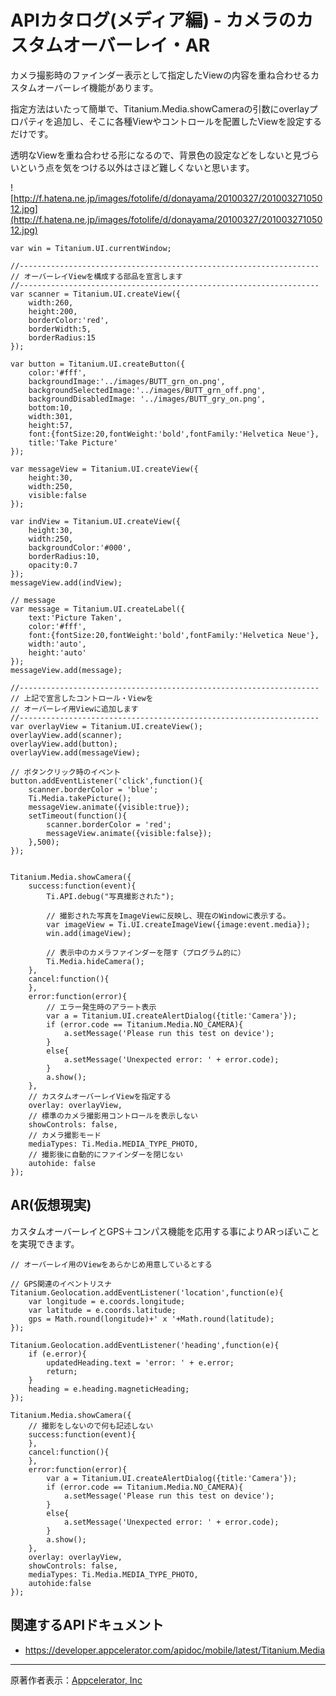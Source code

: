 # APIカタログ(メディア編) - カメラのカスタムオーバーレイ・AR #
カメラ撮影時のファインダー表示として指定したViewの内容を重ね合わせるカスタムオーバーレイ機能があります。

指定方法はいたって簡単で、Titanium.Media.showCameraの引数にoverlayプロパティを追加し、そこに各種Viewやコントロールを配置したViewを設定するだけです。

透明なViewを重ね合わせる形になるので、背景色の設定などをしないと見づらいという点を気をつける以外はさほど難しくないと思います。

![http://f.hatena.ne.jp/images/fotolife/d/donayama/20100327/20100327105012.jpg](http://f.hatena.ne.jp/images/fotolife/d/donayama/20100327/20100327105012.jpg)

```
var win = Titanium.UI.currentWindow;

//-------------------------------------------------------------------
// オーバーレイViewを構成する部品を宣言します
//-------------------------------------------------------------------
var scanner = Titanium.UI.createView({
	width:260,
	height:200,
	borderColor:'red',
	borderWidth:5,
	borderRadius:15
});

var button = Titanium.UI.createButton({
	color:'#fff',
	backgroundImage:'../images/BUTT_grn_on.png',
	backgroundSelectedImage:'../images/BUTT_grn_off.png',
	backgroundDisabledImage: '../images/BUTT_gry_on.png',
	bottom:10,
	width:301,
	height:57,
	font:{fontSize:20,fontWeight:'bold',fontFamily:'Helvetica Neue'},
	title:'Take Picture'
});

var messageView = Titanium.UI.createView({
	height:30,
	width:250,
	visible:false
});

var indView = Titanium.UI.createView({
	height:30,
	width:250,
	backgroundColor:'#000',
	borderRadius:10,
	opacity:0.7
});
messageView.add(indView);

// message
var message = Titanium.UI.createLabel({
	text:'Picture Taken',
	color:'#fff',
	font:{fontSize:20,fontWeight:'bold',fontFamily:'Helvetica Neue'},
	width:'auto',
	height:'auto'
});
messageView.add(message);

//-------------------------------------------------------------------
// 上記で宣言したコントロール・Viewを
// オーバーレイ用Viewに追加します
//-------------------------------------------------------------------
var overlayView = Titanium.UI.createView();
overlayView.add(scanner);
overlayView.add(button);
overlayView.add(messageView);

// ボタンクリック時のイベント
button.addEventListener('click',function(){
	scanner.borderColor = 'blue';
	Ti.Media.takePicture();
	messageView.animate({visible:true});
	setTimeout(function(){
		scanner.borderColor = 'red';
		messageView.animate({visible:false});
	},500);
});


Titanium.Media.showCamera({
	success:function(event){
		Ti.API.debug("写真撮影された");
		
		// 撮影された写真をImageViewに反映し、現在のWindowに表示する。
		var imageView = Ti.UI.createImageView({image:event.media});
		win.add(imageView);
		
		// 表示中のカメラファインダーを隠す（プログラム的に）
		Ti.Media.hideCamera();
	},
	cancel:function(){
	},
	error:function(error){
		// エラー発生時のアラート表示
		var a = Titanium.UI.createAlertDialog({title:'Camera'});
		if (error.code == Titanium.Media.NO_CAMERA){
			a.setMessage('Please run this test on device');
		}
		else{
			a.setMessage('Unexpected error: ' + error.code);
		}
		a.show();
	},
	// カスタムオーバーレイViewを指定する
	overlay: overlayView,
	// 標準のカメラ撮影用コントロールを表示しない
	showControls: false,
	// カメラ撮影モード
	mediaTypes: Ti.Media.MEDIA_TYPE_PHOTO,
	// 撮影後に自動的にファインダーを閉じない
	autohide: false
});
```

## AR(仮想現実) ##
カスタムオーバーレイとGPS＋コンパス機能を応用する事によりARっぽいことを実現できます。
```
// オーバーレイ用のViewをあらかじめ用意しているとする

// GPS関連のイベントリスナ
Titanium.Geolocation.addEventListener('location',function(e){
	var longitude = e.coords.longitude;
	var latitude = e.coords.latitude;
	gps = Math.round(longitude)+' x '+Math.round(latitude);
});

Titanium.Geolocation.addEventListener('heading',function(e){
	if (e.error){
		updatedHeading.text = 'error: ' + e.error;
		return;
	}
	heading = e.heading.magneticHeading;
});

Titanium.Media.showCamera({
	// 撮影をしないので何も記述しない
	success:function(event){
	},
	cancel:function(){
	},
	error:function(error){
		var a = Titanium.UI.createAlertDialog({title:'Camera'});
		if (error.code == Titanium.Media.NO_CAMERA){
			a.setMessage('Please run this test on device');
		}
		else{
			a.setMessage('Unexpected error: ' + error.code);
		}
		a.show();
	},
	overlay: overlayView,
	showControls: false,
	mediaTypes: Ti.Media.MEDIA_TYPE_PHOTO,
	autohide:false
});
```

## 関連するAPIドキュメント ##
  * https://developer.appcelerator.com/apidoc/mobile/latest/Titanium.Media


---

原著作者表示：[Appcelerator, Inc](http://www.appcelerator.com/)